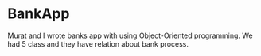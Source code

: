 # BankApp
Murat and I wrote banks app with using Object-Oriented programming. We had 5 class and they have relation about bank process.

